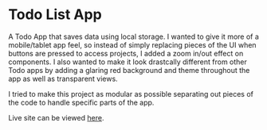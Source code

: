 # Todo List App

A Todo App that saves data using local storage. I wanted to give it more of a mobile/tablet app feel, so instead of simply replacing pieces of the UI when buttons are pressed to access projects, I added a zoom in/out effect on components. I also wanted to make it look drastcally different from other Todo apps by adding a glaring red background and theme throughout the app as well as transparent views.

I tried to make this project as modular as possible separating out pieces of the code to handle specific parts of the app.

Live site can be viewed [here](https://aznafro.github.io/todo).
